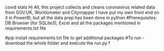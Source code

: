 covid stats
Hi All, this project collects and cleans coronavirus related data from GOV.UK, Worldometer and Citymapper
I have put my own front end on it in PowerBI, but all the data prep has been done in python
#Prerequisites: DB Browser (for SQLite3), Excel and all the packages mentioned in requirements.txt file

#pip install requirements.txt file to get additional packages #To run - download the whole folder and execute the run.py f